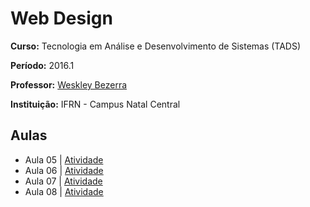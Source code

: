 # Web Design

**Curso:** Tecnologia em Análise e Desenvolvimento de Sistemas (TADS)

**Período:** 2016.1

**Professor:** [Weskley Bezerra](https://github.com/weskleymb)

**Instituição:** IFRN - Campus Natal Central

## Aulas
- Aula 05 | [Atividade](/atividades/aula-05)
- Aula 06 | [Atividade](/atividades/aula-06)
- Aula 07 | [Atividade](/atividades/aula-07)
- Aula 08 | [Atividade](/atividades/aula-08)
